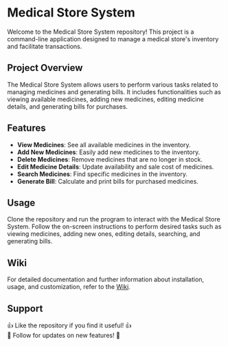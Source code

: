 # Medical Store System

Welcome to the Medical Store System repository! This project is a command-line application designed to manage a medical store's inventory and facilitate transactions.

## Project Overview

The Medical Store System allows users to perform various tasks related to managing medicines and generating bills. It includes functionalities such as viewing available medicines, adding new medicines, editing medicine details, and generating bills for purchases.

## Features

- **View Medicines**: See all available medicines in the inventory.
- **Add New Medicines**: Easily add new medicines to the inventory.
- **Delete Medicines**: Remove medicines that are no longer in stock.
- **Edit Medicine Details**: Update availability and sale cost of medicines.
- **Search Medicines**: Find specific medicines in the inventory.
- **Generate Bill**: Calculate and print bills for purchased medicines.

## Usage

Clone the repository and run the program to interact with the Medical Store System. Follow the on-screen instructions to perform desired tasks such as viewing medicines, adding new ones, editing details, searching, and generating bills.

## Wiki

For detailed documentation and further information about installation, usage, and customization, refer to the [Wiki](https://github.com/BilalSubhani/MedicalStoreSystem/wiki).

## Support

👍 Like the repository if you find it useful! 👍  <br>
🌟 Follow for updates on new features! 🌟
